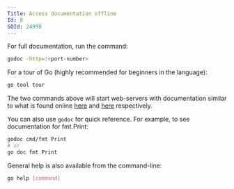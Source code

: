 ```yaml
---
Title: Access documentation offline
Id: 8
SOId: 24998
---
```


For full documentation, run the command:

```sh
godoc -http=:<port-number>
```

For a tour of Go (highly recommended for beginners in the language):

```sh
go tool tour
```

The two commands above will start web-servers with documentation similar to what is found online [here](https://golang.org/doc/) and [here](https://tour.golang.org/) respectively.

You can also use `godoc` for quick reference. For example, to see documentation for fmt.Print:

```sh
godoc cmd/fmt Print
# or
go doc fmt Print
```

General help is also available from the command-line:

```sh
go help [command]
```
